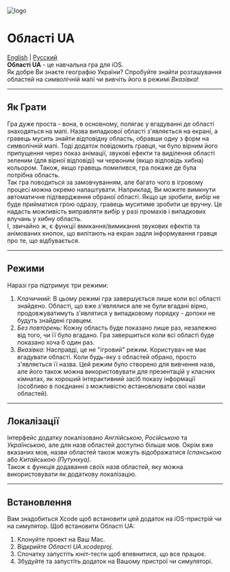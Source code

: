 ![logo](https://www.bitbucket.org/artem-y/oblasti_ua/raw/master/Oblasti%20UA/Assets.xcassets/AppIcon.appiconset/UkraineIcon_83.5@2x.png)
# Області UA

[English](https://www.bitbucket.org/artem-y/oblasti_ua/src/master/README.md) | [Русский](https://www.bitbucket.org/artem-y/oblasti_ua/src/master/README.ru.md)  
**Області UA** - це навчальна гра для iOS.  
Як добре Ви знаєте географію України? Спробуйте знайти розташування областей на символічній мапі чи вивчіть його в режимі *Вказівка*!

---
## Як Грати
Гра дуже проста - вона, в основному, полягає у вгадуванні де області знаходяться на мапі.
Назва випадкової області з'являється на екрані, а гравець мусить знайти відповідну область, обравши одну з форм на символічній мапі.
Тоді додаток повідомить гравця, чи було вірним його припущення через показ анімації, звукові ефекти та виділення області зеленим (для вірної відповіді) чи червоним (якщо відповідь хибна) кольором.
Також, якщо гравець помилився, гра покаже де була потрібна область.  
Так гра поводиться за замовчуванням, але багато чого в ігровому процесі можна окремо налаштувати. Наприклад, Ви можете вимкнути автоматичне підтвердження обраної області. 
Якщо це зробити, вибір не буде прийматися грою одразу, гравець муситиме зробити це вручну. Це надасть можливість виправляти вибір у разі промахів і випадкових влучань у хибну область.  
І, звичайно ж, є функції вмикання/вимикання звукових ефектів та анімованих кнопок, що вилітають на екран задля інформування гравця про те, що відбувається.

---
## Режими
Наразі гра підтримує три режими:  

1. *Клачичний*: В цьому режимі гра завершується лише коли всі області знайдено. Області, що вже з'являлися але не були вгадані вірно, продовжуватимуть з'являтися у випадковому порядку - допоки не будуть знайдені гравцем.
2. *Без повторень*: Кожну область буде показано лише раз, незалежно від того, чи її було вгадано. Гра завершиться коли всі області буде показано хоча б один раз.
3. *Вказівка*: Насправді, це не "ігровий" режим. Користувач не має вгадувати області. Коли будь-яку з областей обрано, просто з'являється її назва.
 Цей режим було створено для вивчення назв, але його також можна використовувати для презентацій у класних кімнатах, як хороший інтерактивний засіб показу інформації (особливо в поєднанні з можливістю встановлювати свої назви областей).   

---
## Локалізації
Інтерфейс додатку локалізовано *Англійською*, *Російською* та *Українською*, але для назв областей доступно більше мов.
Окрім вже вказаних мов, назви областей також можуть відображатися *Іспанською* або *Китайською (Путунхуа)*.  
Також є функція додавання своїх назв областей, яку можна використовувати як додаткову локалізацію.

---

## Встановлення

Вам знадобиться Xcode щоб встановити цей додаток на iOS-пристрій чи на симулятор.
Щоб встановити Області UA:

1. Клонуйте проект на Ваш Mac.
2. Відкрийте *Області UA.xcodeproj*.
3. Спочатку запустіть юніт-тести щоб впевнитися, що все працює.
4. Збудуйте та запустіть додаток на Вашому пристрої чи симуляторі.